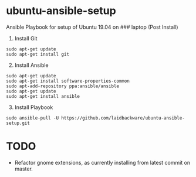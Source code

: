# ubuntu-ansible-setup
Ansible Playbook for setup of Ubuntu 19.04 on ### laptop (Post Install)

1. Install Git
```
sudo apt-get update
sudo apt-get install git
```

2. Install Ansible
```
sudo apt-get update
sudo apt-get install software-properties-common
sudo apt-add-repository ppa:ansible/ansible
sudo apt-get update
sudo apt-get install ansible
```

3. Install Playbook
```
sudo ansible-pull -U https://github.com/laidbackware/ubuntu-ansible-setup.git
```

# TODO
- Refactor gnome extensions, as currently installing from latest commit on master.